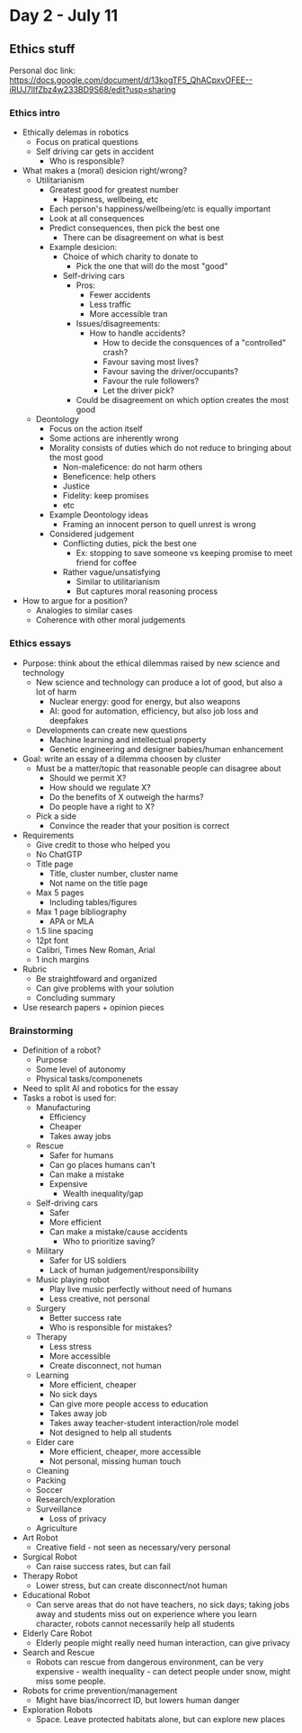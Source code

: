 # Day 2 - July 11

## Ethics stuff

Personal doc link: https://docs.google.com/document/d/13kogTF5_QhACpxvOFEE--iRUJ7lIfZbz4w233BD9S68/edit?usp=sharing

### Ethics intro

- Ethically delemas in robotics
	- Focus on pratical questions
	- Self driving car gets in accident
		- Who is responsible?
- What makes a (moral) desicion right/wrong?
	- Utilitarianism
		- Greatest good for greatest number
			- Happiness, wellbeing, etc
		- Each person's happiness/wellbeing/etc is equally important
		- Look at all consequences
		- Predict consequences, then pick the best one
			- There can be disagreement on what is best
		- Example desicion:
			- Choice of which charity to donate to
				- Pick the one that will do the most "good"
			- Self-driving cars
				- Pros:
					- Fewer accidents
					- Less traffic
					- More accessible tran
				- Issues/disagreements:
					- How to handle accidents?
						- How to decide the consquences of a "controlled" crash?
						- Favour saving most lives?
						- Favour saving the driver/occupants?
						- Favour the rule followers?
						- Let the driver pick?
				- Could be disagreement on which option creates the most good
	- Deontology
		- Focus on the action itself
		- Some actions are inherently wrong
		- Morality consists of duties which do not reduce to bringing about the most good
			- Non-maleficence: do not harm others
			- Beneficence: help others
			- Justice
			- Fidelity: keep promises
			- etc
		- Example Deontology ideas
			- Framing an innocent person to quell unrest is wrong
		- Considered judgement
			- Conflicting duties, pick the best one
				- Ex: stopping to save someone vs keeping promise to meet friend for coffee
			- Rather vague/unsatisfying
				- Similar to utilitarianism
				- But captures moral reasoning process
- How to argue for a position?
	- Analogies to similar cases
	- Coherence with other moral judgements

### Ethics essays

- Purpose: think about the ethical dilemmas raised by new science and technology
	- New science and technology can produce a lot of good, but also a lot of harm
		- Nuclear energy: good for energy, but also weapons
		- AI: good for automation, efficiency, but also job loss and deepfakes
	- Developments can create new questions
		- Machine learning and intellectual property
		- Genetic engineering and designer babies/human enhancement
- Goal: write an essay of a dilemma choosen by cluster
	- Must be a matter/topic that reasonable people can disagree about
		- Should we permit X?
		- How should we regulate X?
		- Do the benefits of X outweigh the harms?
		- Do people have a right to X?
	- Pick a side
		- Convince the reader that your position is correct
- Requirements
	- Give credit to those who helped you
	- No ChatGTP
	- Title page
		- Title, cluster number, cluster name
		- Not name on the title page
	- Max 5 pages
		- Including tables/figures
	- Max 1 page bibliography
		- APA or MLA
	- 1.5 line spacing
	- 12pt font
	- Calibri, Times New Roman, Arial
	- 1 inch margins
- Rubric
	- Be straightfoward and organized
	- Can give problems with your solution
	- Concluding summary
- Use research papers + opinion pieces

### Brainstorming

- Definition of a robot?
	- Purpose
	- Some level of autonomy
	- Physical tasks/componenets
- Need to split AI and robotics for the essay
- Tasks a robot is used for:
	- Manufacturing
		- Efficiency
		- Cheaper
		- Takes away jobs
	- Rescue
		- Safer for humans
		- Can go places humans can't
		- Can make a mistake
		- Expensive
			- Wealth inequality/gap
	- Self-driving cars
		- Safer
		- More efficient
		- Can make a mistake/cause accidents
			- Who to prioritize saving?
	- Military
		- Safer for US soldiers
		- Lack of human judgement/responsibility
	- Music playing robot
		- Play live music perfectly without need of humans
		- Less creative, not personal
	- Surgery
		- Better success rate
		- Who is responsible for mistakes?
	- Therapy
		- Less stress
		- More accessible
		- Create disconnect, not human
	- Learning
		- More efficient, cheaper
		- No sick days
		- Can give more people access to education
		- Takes away job
		- Takes away teacher-student interaction/role model
		- Not designed to help all students
	- Elder care
		- More efficient, cheaper, more accessible
		- Not personal, missing human touch
	- Cleaning
	- Packing
	- Soccer
	- Research/exploration
	- Surveillance
		- Loss of privacy
	- Agriculture
- Art Robot
	- Creative field - not seen as necessary/very personal
- Surgical Robot
	- Can raise success rates, but can fail 
- Therapy Robot
	- Lower stress, but can create disconnect/not human
- Educational Robot
	- Can serve areas that do not have teachers, no sick days; taking jobs away and students miss out on experience where you learn character, robots cannot necessarily help all students
- Elderly Care Robot
	- Elderly people might really need human interaction, can give privacy
- Search and Rescue
	- Robots can rescue from dangerous environment, can be very expensive - wealth inequality - can detect people under snow, might miss some people. 
- Robots for crime prevention/management	
	- Might have bias/incorrect ID, but lowers human danger
- Exploration Robots 
	- Space. Leave protected habitats alone, but can explore new places

